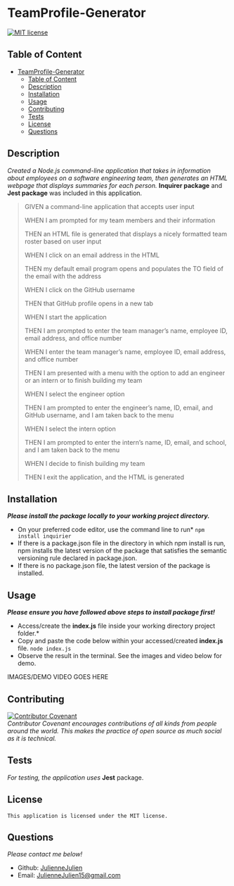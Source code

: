 # TeamProfile-Generator

[![MIT license](https://img.shields.io/badge/license-MIT-blue.svg)](https://mit-license.org/)

## Table of Content
- [TeamProfile-Generator](#teamprofile-generator)
  - [Table of Content](#table-of-content)
  - [Description](#description)
  - [Installation](#installation)
  - [Usage](#usage)
  - [Contributing](#contributing)
  - [Tests](#tests)
  - [License](#license)
  - [Questions](#questions)

## Description
*Created a Node.js command-line application that takes in information about employees on a software engineering team, then generates an HTML webpage that displays summaries for each person.* **Inquirer package** and **Jest package** was included in this application. 

>GIVEN a command-line application that accepts user input
>
>WHEN I am prompted for my team members and their information
>
>THEN an HTML file is generated that displays a nicely formatted team roster based on user input
>
>WHEN I click on an email address in the HTML
>
>THEN my default email program opens and populates the TO field of the email with the address
>
>WHEN I click on the GitHub username
>
>THEN that GitHub profile opens in a new tab
>
>WHEN I start the application
>
>THEN I am prompted to enter the team manager’s name, employee ID, email address, and office number
>
>WHEN I enter the team manager’s name, employee ID, email address, and office number
>
>THEN I am presented with a menu with the option to add an engineer or an intern or to finish building my team
>
>WHEN I select the engineer option
>
>THEN I am prompted to enter the engineer’s name, ID, email, and GitHub username, and I am taken back to the menu
>
>WHEN I select the intern option
>
>THEN I am prompted to enter the intern’s name, ID, email, and school, and I am taken back to the menu
>
>WHEN I decide to finish building my team
>
>THEN I exit the application, and the HTML is generated


## Installation
***Please install the package locally to your working project directory.***
- On your preferred code editor, use the command line to run* `npm install inquirier`
- If there is a package.json file in the directory in which npm install is run, npm installs the latest version of the package that satisfies the semantic versioning rule declared in package.json.
- If there is no package.json file, the latest version of the package is installed.


## Usage
***Please ensure you have followed above steps to install package first!***
- Access/create the **index.js** file inside your working directory project folder.*
-  Copy and paste the code below within your accessed/created **index.js** file.
`node index.js`
- Observe the result in the terminal. See the images and video below for demo. 

IMAGES/DEMO VIDEO GOES HERE

## Contributing

[![Contributor Covenant](https://img.shields.io/badge/Contributor%20Covenant-2.1-4baaaa.svg)](code_of_conduct.md)
<br>*Contributor Covenant encourages contributions of all kinds from people around the world. This makes the practice of open source as much social as it is technical.*

## Tests
*For testing, the application uses* **Jest** package.

## License
    This application is licensed under the MIT license.

## Questions
*Please contact me below!*
- Github: [JulienneJulien](https://github.com/JulienneJulien)
- Email: JulienneJulien15@gmail.com 


